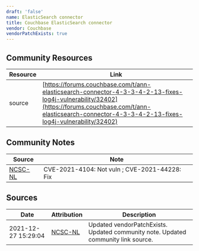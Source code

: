 ```yaml
---
draft: 'false'
name: ElasticSearch connector
title: Couchbase ElasticSearch connector
vendor: Couchbase
vendorPatchExists: true
---
```



## Community Resources
| Resource | Link |
| --- | --- |
| source | [https://forums.couchbase.com/t/ann-elasticsearch-connector-4-3-3-4-2-13-fixes-log4j-vulnerability/32402](https://forums.couchbase.com/t/ann-elasticsearch-connector-4-3-3-4-2-13-fixes-log4j-vulnerability/32402) |

## Community Notes
| Source | Note |
| --- | --- |
| [NCSC-NL](https://github.com/NCSC-NL/log4shell/blob/main/software/README.md) | CVE-2021-4104: Not vuln ; CVE-2021-44228: Fix </ul> |

## Sources
| Date | Attribution | Description |
| --- | --- | --- |
| 2021-12-27 15:29:04 | [NCSC-NL](https://github.com/NCSC-NL/log4shell/blob/main/software/README.md) | Updated vendorPatchExists. Updated community note. Updated community link source.  |
